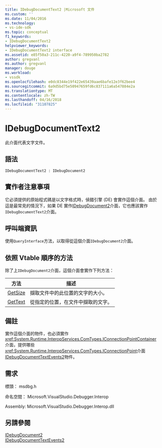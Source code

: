 ```yaml
---
title: IDebugDocumentText2 |Microsoft 文件
ms.custom: ''
ms.date: 11/04/2016
ms.technology:
- vs-ide-sdk
ms.topic: conceptual
f1_keywords:
- IDebugDocumentText2
helpviewer_keywords:
- IDebugDocumentText2 interface
ms.assetid: e85f50a3-211c-4220-a9f4-789950ba2782
author: gregvanl
ms.author: gregvanl
manager: douge
ms.workload:
- vssdk
ms.openlocfilehash: e0dc8344e19f422e65439aae6bafe12e3f62bee4
ms.sourcegitcommit: 6a9d5bd75e50947659fd6c837111a6a547884e2a
ms.translationtype: MT
ms.contentlocale: zh-TW
ms.lasthandoff: 04/16/2018
ms.locfileid: "31107825"
---
```

# <a name="idebugdocumenttext2"></a>IDebugDocumentText2
此介面代表文字文件。  
  
## <a name="syntax"></a>語法  
  
```  
IDebugDocumentText2 : IDebugDocument2  
```  
  
## <a name="notes-for-implementers"></a>實作者注意事項  
 它必須提供的原始程式碼是以文字格式時，偵錯引擎 (DE) 會實作這個介面。 由於這是最常見的情況下，如果 DE 實作[IDebugDocument2](../../../extensibility/debugger/reference/idebugdocument2.md)介面，它也應該實作`IDebugDocumentText2`介面。  
  
## <a name="notes-for-callers"></a>呼叫端資訊  
 使用`QueryInterface`方法，以取得從這個介面`IDebugDocument2`介面。  
  
## <a name="methods-in-vtable-order"></a>依照 Vtable 順序的方法  
 除了上`IDebugDocument2`介面，這個介面會實作下列方法：  
  
|方法|描述|  
|------------|-----------------|  
|[GetSize](../../../extensibility/debugger/reference/idebugdocumenttext2-getsize.md)|擷取文件中的此位置的文字的大小。|  
|[GetText](../../../extensibility/debugger/reference/idebugdocumenttext2-gettext.md)|從指定的位置，在文件中擷取的文字。|  
  
## <a name="remarks"></a>備註  
 實作這個介面的物件，也必須實作<xref:System.Runtime.InteropServices.ComTypes.IConnectionPointContainer>介面，提供哪些<xref:System.Runtime.InteropServices.ComTypes.IConnectionPoint>介面[IDebugDocumentTextEvents2](../../../extensibility/debugger/reference/idebugdocumenttextevents2.md)物件。  
  
## <a name="requirements"></a>需求  
 標頭： msdbg.h  
  
 命名空間： Microsoft.VisualStudio.Debugger.Interop  
  
 Assembly: Microsoft.VisualStudio.Debugger.Interop.dll  
  
## <a name="see-also"></a>另請參閱  
 [IDebugDocument2](../../../extensibility/debugger/reference/idebugdocument2.md)   
 [IDebugDocumentTextEvents2](../../../extensibility/debugger/reference/idebugdocumenttextevents2.md)
